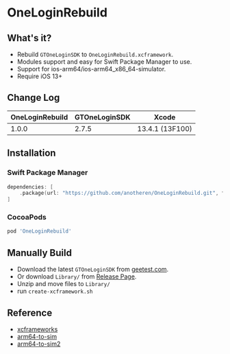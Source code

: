 # OneLoginRebuild

## What's it?

* Rebuild `GTOneLoginSDK` to `OneLoginRebuild.xcframework`.
* Modules support and easy for Swift Package Manager to use.
* Support for ios-arm64/ios-arm64_x86_64-simulator.
* Require iOS 13+

## Change Log
| OneLoginRebuild | GTOneLoginSDK | Xcode |
| ----- | ----- | ----- |
| 1.0.0 | 2.7.5 | 13.4.1 (13F100) |

## Installation

### Swift Package Manager

```swift
dependencies: [
    .package(url: "https://github.com/anotheren/OneLoginRebuild.git", from: "1.0.0")
]
```

### CocoaPods

```ruby
pod 'OneLoginRebuild'
```

## Manually Build

* Download the latest `GTOneLoginSDK` from [geetest.com](https://docs.geetest.com/onelogin/changelog/ios).
* Or download `Library/` from [Release Page](https://github.com/anotheren/OneLoginRebuild/releases).
* Unzip and move files to `Library/`
* run `create-xcframework.sh`

## Reference

* [xcframeworks](https://github.com/bielikb/xcframeworks)
* [arm64-to-sim](https://github.com/bogo/arm64-to-sim)
* [arm64-to-sim2](https://github.com/luosheng/arm64-to-sim)
